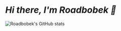 # ***Hi there, I'm Roadbobek 👋***

![Roadbobek's GitHub stats](https://github-readme-stats.vercel.app/api?username=roadbobek&show_icons=true&theme=transparent)
